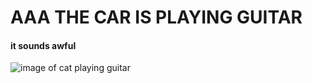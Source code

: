 # AAA THE CAR IS PLAYING GUITAR
#### it sounds awful

![image of cat playing guitar](https://github.com/angelajsantos/skills-communicate-using-markdown/assets/143152520/36ea86ab-a1f5-4422-9a43-1af9b8996e3a)

